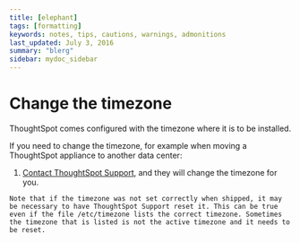```yaml
---
title: [elephant]
tags: [formatting]
keywords: notes, tips, cautions, warnings, admonitions
last_updated: July 3, 2016
summary: "blerg"
sidebar: mydoc_sidebar
---
```

# Change the timezone

ThoughtSpot comes configured with the timezone where it is to be installed.

If you need to change the timezone, for example when moving a ThoughtSpot appliance to another data center:

1.   [Contact ThoughtSpot Support](../misc/contact.html#), and they will change the timezone for you. 

    Note that if the timezone was not set correctly when shipped, it may be necessary to have ThoughtSpot Support reset it. This can be true even if the file /etc/timezone lists the correct timezone. Sometimes the timezone that is listed is not the active timezone and it needs to be reset.


